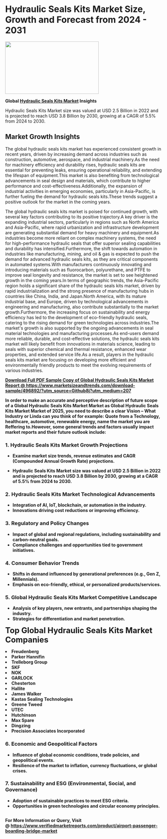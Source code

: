 <H1>Hydraulic Seals Kits Market Size, Growth and Forecast from 2024 - 2031</H1><img class="aligncenter size-medium wp-image-584254" src="https://thirdeyenews.in/wp-content/uploads/2024/09/Global-Market-Research-300x168.jpeg" alt="" width="300" height="168" /><p><strong>Global&nbsp;<a href="https://www.marketsizeandtrends.com/download-sample/496892/?utm_source=Github8j?utm_medium=207">Hydraulic Seals Kits Market</a> Insights</strong></p><p>Hydraulic Seals Kits Market size was valued at USD 2.5 Billion in 2022 and is projected to reach USD 3.8 Billion by 2030, growing at a CAGR of 5.5% from 2024 to 2030.</p><p><h2>Market Growth Insights</h2> <p>The global hydraulic seals kits market has experienced consistent growth in recent years, driven by increasing demand across industries such as construction, automotive, aerospace, and industrial machinery.As the need for machinery efficiency and durability rises, hydraulic seals kits are essential for preventing leaks, ensuring operational reliability, and extending the lifespan of equipment.This market is also benefiting from technological advancements in seal design and materials, which contribute to higher performance and cost-effectiveness.Additionally, the expansion of industrial activities in emerging economies, particularly in Asia-Pacific, is further fueling the demand for hydraulic seals kits.These trends suggest a positive outlook for the market in the coming years.</p> <p><strong><a href="download-link"></a></strong></p> <p>The global hydraulic seals kits market is poised for continued growth, with several key factors contributing to its positive trajectory.A key driver is the expanding industrial sectors, particularly in regions such as North America and Asia-Pacific, where rapid urbanization and infrastructure development are generating substantial demand for heavy machinery and equipment.As industries become more reliant on complex machinery systems, the need for high-performance hydraulic seals that offer superior sealing capabilities and durability has intensified.Furthermore, the shift towards automation in industries like manufacturing, mining, and oil & gas is expected to push the demand for advanced hydraulic seals kits, as they are critical components in automated systems.With manufacturers continuously innovating and introducing materials such as fluorocarbon, polyurethane, and PTFE to improve seal longevity and resistance, the market is set to see heightened growth in the coming years.In terms of geographic trends, the Asia-Pacific region holds a significant share of the hydraulic seals kits market, driven by rapid industrialization and the strong presence of manufacturing hubs in countries like China, India, and Japan.North America, with its mature industrial base, and Europe, driven by technological advancements in engineering and manufacturing, also contribute substantially to the market growth.Furthermore, the increasing focus on sustainability and energy efficiency has led to the development of eco-friendly hydraulic seals, catering to the rising demand for green technologies across industries.The market's growth is also supported by the ongoing advancements in seal material technologies and manufacturing processes.As end-users demand more reliable, durable, and cost-effective solutions, the hydraulic seals kits market will likely benefit from innovations in materials science, leading to seals with superior chemical and thermal resistance, enhanced wear properties, and extended service life.As a result, players in the hydraulic seals kits market are focusing on developing more efficient and environmentally friendly products to meet the evolving requirements of various industries.<p><strong><a href="get-more-link"></p><p><span class=""><strong>Download Full PDF Sample Copy of Global Hydraulic Seals Kits Market Report</strong> @ <a href="https://www.marketsizeandtrends.com/download-sample/496892/?utm_source=Github8j?utm_medium=207" target="_blank">https://www.marketsizeandtrends.com/download-sample/496892/?utm_source=Github8j?utm_medium=207</a></span></p><p>In order to make an accurate and perceptive description of future scope of a Global&nbsp;Hydraulic Seals Kits Market Market as Global&nbsp;Hydraulic Seals Kits Market Market of 2025, you need to describe a clear Vision &ndash; What Industry or Linda can you think of for example: Quote from a Technology, healthcare, automotive, renewable energy, name the market you are Reffering to.However, some general trends and factors usually impact market reports and their future outlook include:</p><h3>1.&nbsp;<strong>Hydraulic Seals Kits Market Growth Projections</strong></h3><ul><li>Examine market size trends, revenue estimates and CAGR (Compounded Annual Growth Rate) projections.</li><li><p>Hydraulic Seals Kits Market size was valued at USD 2.5 Billion in 2022 and is projected to reach USD 3.8 Billion by 2030, growing at a CAGR of 5.5% from 2024 to 2030.</p></li></ul><h3>2.&nbsp;<strong>Hydraulic Seals Kits Market Technological Advancements</strong></h3><ul><li>Integration of AI, IoT, blockchain, or automation in the industry.</li><li>Innovations driving cost reductions or improving efficiency.</li></ul><h3>3.&nbsp;<strong>Regulatory and Policy Changes</strong></h3><ul><li>Impact of global and regional regulations, including sustainability and carbon-neutral goals.</li><li>Compliance challenges and opportunities tied to government initiatives.</li></ul><h3>4.&nbsp;<strong>Consumer Behavior Trends</strong></h3><ul><li>Shifts in demand influenced by generational preferences (e.g., Gen Z, Millennials).</li><li>Emphasis on eco-friendly, ethical, or personalized products/services.</li></ul><h3>5.&nbsp;<strong>Global Hydraulic Seals Kits Market Competitive Landscape</strong></h3><ul><li>Analysis of key players, new entrants, and partnerships shaping the industry.</li><li>Strategies for differentiation and market penetration.</li></ul><p data-pm-slice="1 1 []"><span style="color: inherit; font-family: inherit; font-size: 25px;">Top Global Hydraulic Seals Kits Market Companies</span></p><div class="" data-test-id=""><p><li>Freudenberg</li><li> Parker Hannifin</li><li> Trelleborg Group</li><li> SKF</li><li> NOK</li><li> GARLOCK</li><li> Chesterton</li><li> Hallite</li><li> James Walker</li><li> Kastas Sealing Technologies</li><li> Greene Tweed</li><li> UTEC</li><li> Hutchinson</li><li> Max Spare</li><li> Dingzing</li><li> Precision Associates Incorporated</li></p></div><h3>6.&nbsp;<strong>Economic and Geopolitical Factors</strong></h3><ul><li>Influence of global economic conditions, trade policies, and geopolitical events.</li><li>Resilience of the market to inflation, currency fluctuations, or global crises.</li></ul><h3>7.&nbsp;<strong>Sustainability and ESG (Environmental, Social, and Governance)</strong></h3><ul><li>Adoption of sustainable practices to meet ESG criteria.</li><li>Opportunities in green technologies and circular economy principles.</li></ul><h2><strong style="font-size: 14px;">For More Information or Query, Visit @&nbsp;</strong><a style="background-color: #ffffff; font-size: 14px;" href="https://www.marketsizeandtrends.com/report/hydraulic-seals-kits-market/" target="_blank">https://www.verifiedmarketreports.com/product/airport-passenger-boarding-bridge-market</a></h2>